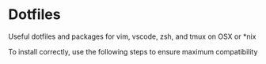 # Dotfiles

Useful dotfiles and packages for vim, vscode, zsh, and tmux on OSX or \*nix

To install correctly, use the following steps to ensure maximum compatibility
